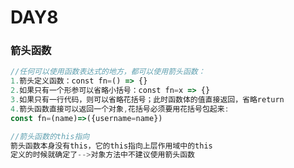 # DAY8

### **箭头函数**

```js
//任何可以使用函数表达式的地方，都可以使用箭头函数：
1.箭头定义函数：const fn=() => {}
2.如果只有一个形参可以省略小括号：const fn=x => {}
3.如果只有一行代码，则可以省略花括号；此时函数体的值直接返回，省略return
4.箭头函数直接可以返回一个对象,花括号必须要用花括号包起来:
const fn=(name)=>({username=name})

//箭头函数的this指向
箭头函数本身没有this，它的this指向上层作用域中的this
定义的时候就确定了-->对象方法中不建议使用箭头函数
```







### 



### 

